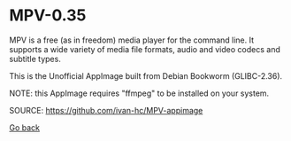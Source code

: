 # MPV-0.35
 
 MPV is a free (as in freedom) media player for the command line.
 It supports a wide variety of media file formats, audio and video codecs
 and subtitle types.
 
 This is the Unofficial AppImage built from Debian Bookworm (GLIBC-2.36).
 
 NOTE: this AppImage requires "ffmpeg" to be installed on your system.
 
 SOURCE: https://github.com/ivan-hc/MPV-appimage
 
 [Go back](https://portable-linux-apps.github.io/apps.html)
